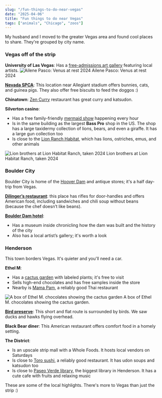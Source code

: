 ```yaml
---
slug: "/fun-things-to-do-near-vegas"
date: "2025-04-06"
title: "Fun things to do near Vegas"
tags: ["animals", "Chicago", "zoos"]
---
```


My husband and I moved to the greater Vegas area and found cool places to share. They're grouped by city name.

### Vegas off of the strip

**University of Las Vegas**: Has a [free-admissions art gallery](https://www.unlv.edu/unit/marjorie-barrick-museum) featuring local artists.
<img src='/venus.png' alt='Ailene Pasco: Venus at rest 2024' />
<span>Ailene Pasco: Venus at rest 2024</span>

[**Nevada SPCA**](https://nevadaspca.org/): This location near Allegiant stadium offers bunnies, cats, and guinea pigs. They also offer free biscuits to feed the doggos :)

**Chinatown**: [Zen Curry](https://www.curryzen.com/) restaurant has great curry and katsudon.

**Silverton casino**:

- Has a free family-friendly [mermaid show](https://silvertoncasino.com/hotel/aquarium-mermaid-show/) happening every hour
- Is in the same building as the largest **Bass Pro** shop in the US. The shop has a large taxidermy collection of lions, bears, and even a giraffe. It has a large gun collection too
- Is close to the [Lion Ranch Habitat](https://lionhabitatranch.org), which has lions, ostriches, emus, and other animals

<img src='/lions.png' alt='Lion brothers at Lion Habitat Ranch, taken 2024' />
<span>Lion brothers at Lion Habitat Ranch, taken 2024</span>

### Boulder City

Boulder City is home of the [Hoover Dam](https://www.usbr.gov/lc/hooverdam/) and antique stores; it's a half day-trip from Vegas.

[**Dilinger’s restaurant**](https://www.thedillinger.com/): this place has rifles for door-handles and offers American food, including sandwiches and chili soup without beans (because the chef doesn’t like beans).

[**Boulder Dam hotel**](https://www.boulderdamhotel.com/):

- Has a museum inside chronicling how the dam was built and the history of the city
- Also has a local artist’s gallery; it's worth a look

### Henderson

This town borders Vegas. It's quieter and you'll need a car.

**Ethel M**:

- Has a [cactus garden](https://www.ethelm.com/en-us/locations/henderson-flagship/cactus-garden) with labeled plants; it's free to visit
- Sells high-end chocolates and has free samples inside the store
- Nearby is [Mama Pam](https://mamapamlv.com/), a reliably good Thai restaurant

<img src='/ethel-m-chocolate.png' alt='A box of Ethel M. chocolates showing the cactus garden' />
<span>A box of Ethel M. chocolates showing the cactus garden.</span>

[**Bird preserve**](https://www.cityofhenderson.com/Home/Components/FacilityDirectory/FacilityDirectory/337/): This short and flat route is surrounded by birds. We saw ducks and hawks flying overhead.

**Black Bear diner**: This American restaurant offers comfort food in a homely setting.

**The District**:

- Is an upscale strip mall with a Whole Foods. It hosts local vendors on Saturdays
- Is close to [Toro sushi](https://torosushivegas.com/), a reliably good restaurant. It has udon soups and katsudon too
- Is close to [Paseo Verde library](https://hendersonlibraries.com/paseo-verde-library), the biggest library in Henderson. It has a cute cafe with fruits and relaxing music

These are some of the local highlights. There's more to Vegas than just the strip :)
